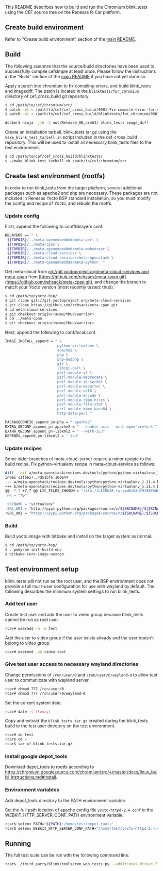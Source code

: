 This README describes how to build and run the Chromium blink_tests using the 
CEF source tree on the Renesas R-Car platform.

## Create build environment

Refer to "Create build environment" section of the [main README](../README.md).

## Build

The following assumes that the source/build directories have been used to successfully compile cefsimple at least once.
Please follow the instructions in the "Build" section of the [main README](../README.md) if you have not yet done so.

Apply a patch into chromium to fix compiling errors, and build blink_tests and imagediff. The patch is located in the `blinktests/for_chromium` directory of cef_cross_build git repository.

```bash
$ cd /path/to/cef/chromium/src/
$ patch -p1 < /path/to/cef/cef_cross_build/0001-Fix-compile-error-for-ver.-3809.patch
$ patch -p1 < /path/to/cef/cef_cross_build/blinktests/for_chromium/0001-fix-build-error-for-blink_tests.patch

docker$ ninja -j16 -C out/Release_GN_arm64/ blink_tests image_diff
```

Create an installation tarball, blink_tests.tar.gz using the `make_blink_test_tarball.sh` script included in the cef_cross_build repository.  This will be used to install all necessary blink_tests files to the test environment.

```bash
$ cd /path/to/cef/cef_cross_build/blinktests/
$ ./make_blink_test_tarball.sh /path/to/cef/chromium/src
```

## Create test environment (rootfs)

In order to run blink_tests from the target platform, several additional packages such as apache2 and php are necessary. These packages  are not included in Renesas Yocto BSP standard installation, so you must modify the config and recipe of Yocto, and rebuild the rootfs.

### Update config

First, append the following to conf/bblayers.conf.

```bash
BBLAYERS =+ " \
 ${TOPDIR}/../meta-openembedded/meta-perl \
 ${TOPDIR}/../meta-cpan \
 ${TOPDIR}/../meta-openembedded/meta-webserver \
 ${TOPDIR}/../meta-cloud-services \
 ${TOPDIR}/../meta-cloud-services/meta-openstack \
 ${TOPDIR}/../meta-openembedded/meta-python  "
```

Get meta-cloud from [git://git.yoctoproject.org/meta-cloud-services and meta-cpan]( git://git.yoctoproject.org/meta-cloud-services) from [https://github.com/rehsack/meta-cpan.git](https://github.com/rehsack/meta-cpan.git), and change the branch to match your Yocto version (most recently tested: thud).

```bash
$ cd /path/to/yocto-bsp/
$ git clone git://git.yoctoproject.org/meta-cloud-services
$ git clone https://github.com/rehsack/meta-cpan.git
$ cd meta-cloud-services
$ git checkout origin/<sumo/thud/warrior>
$ cd ../meta-cpan
$ git checkout origin/<sumo/thud/warrior>
```

Next, append the following to conf/local.conf.

```bash
IMAGE_INSTALL_append = " \
                        python-virtualenv \
                        apache2 \
                        php \
                        php-modphp \
                        git \
                        libcgi-perl \
                        perl-module-if \
                        perl-module-deprecate \
                        perl-module-io-socket \
                        perl-module-exporter \
                        perl-module-utf8 \
                        perl-module-encode \
                        perl-module-time-hires \
                        perl-module-file-stat \
                        perl-module-mime-base64 \
                        http-date-perl "

PACKAGECONFIG_append_pn-php = " apache2"
EXTRA_OECONF_append_pn-apache2 = " --enable-asis --with-mpm='prefork'"
EXTRA_OECONF_append_pn-libxml2 = " --with-icu"
DEPENDS_append_pn-libxml2 = " icu"
```

### Update recipes

Some older branches of meta-cloud-server require a minor update to the
build recipe.
Fix python-virtualenv recipe in meta-cloud-service as follows:

```bash
diff --git a/meta-openstack/recipes-devtools/python/python-virtualenv_1.11.4.bb
index c2fb657..4d51bfa 100644
--- a/meta-openstack/recipes-devtools/python/python-virtualenv_1.11.4.bb
+++ b/meta-openstack/recipes-devtools/python/python-virtualenv_1.11.4.bb
@@ -7,7 +7,7 @@ LIC_FILES_CHKSUM = "file://LICENSE.txt;md5=53df9f8889d6a5fba83f4
 PR = "r0"

 SRCNAME = "virtualenv"
-SRC_URI = "http://pypi.python.org/packages/source/v/${SRCNAME}/${SRCNAME}-${PV}
+SRC_URI = "https://pypi.python.org/packages/source/v/${SRCNAME}/${SRCNAME}-${PV}
```

### Build

Build yocto image with bitbake and install on the target system as normal.

```bash
$ cd /path/to/yocto-bsp/
$ . poky/oe-init-build-env
$ bitbake core-image-weston
```

## Test environment setup

blink_tests will not run as the root user, and the BSP environment does not
provide a full mulit-user configuration for use with wayland by default.
The following describes the minimum system settings to run blink_tests.

### Add test user
Create test user and add the user to video group because blink_tests cannot be run as root user.

```bash
rcar# useradd -a -m test
```

Add the user to video group if the user exists already and the user doesn't belong to video group.

```bash
rcar# usermod -aG video test
```

### Give test user access to necessary wayland directories

Change permissions of `/run/user/0` and `/run/user/0/wayland-0` to allow test user to communicate with wayland server.

```bash
rcar# chmod 777 /run/user/0
rcar# chmod 777 /run/user/0/wayland-0
```

Set the current system date.

```bash
rcar# date -s [today]
```

Copy and extract the `blink_tests.tar.gz` created during the blink_tests build to the test user directory on the test environment.

```bash
rcar# su test
rcar$ cd ~
rcar$ tar xf blink_tests.tar.gz
```
### Install google depot_tools

Download depot_tools to rootfs according to https://chromium.googlesource.com/chromium/src/+/master/docs/linux_build_instructions.md#install.

### Environment variables

Add depot_tools directory to the PATH environment variable.

Set the full path location of apache config file `yocto-httpd-2.4.conf` in the WEBKIT_HTTP_SERVER_CONF_PATH environment variable.

```bash
rcar$ setenv PATH="${PATH}:/home/test/depot_tools"
rcar$ setenv WEBKIT_HTTP_SERVER_CONF_PATH="/home/test/yocto-httpd-2.4.conf"
```

## Running

The full test suite can be run with the following command line:

```bash
rcar$ ./third_party/blink/tools/run_web_tests.py --additional-driver-flag="--ozone-platform=wayland" --additional-driver-flag="--use-gl=egl" --additional-driver-flag="--in-process-gpu" --disable-breakpad --no-xvfb -j 2
```
